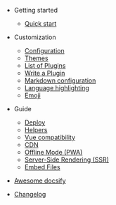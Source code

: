 - Getting started

    - [Quick start](quickstart.md)
    
- Customization

    - [Configuration](configuration.md)
    - [Themes](themes.md)
    - [List of Plugins](plugins.md)
    - [Write a Plugin](write-a-plugin.md)
    - [Markdown configuration](markdown.md)
    - [Language highlighting](language-highlight.md)
    - [Emoji](emoji.md)

- Guide

    - [Deploy](deploy.md)
    - [Helpers](helpers.md)
    - [Vue compatibility](vue.md)
    - [CDN](cdn.md)
    - [Offline Mode (PWA)](pwa.md)
    - [Server-Side Rendering (SSR)](ssr.md)
    - [Embed Files](embed-files.md)

- [Awesome docsify](awesome.md)
- [Changelog](changelog.md)
